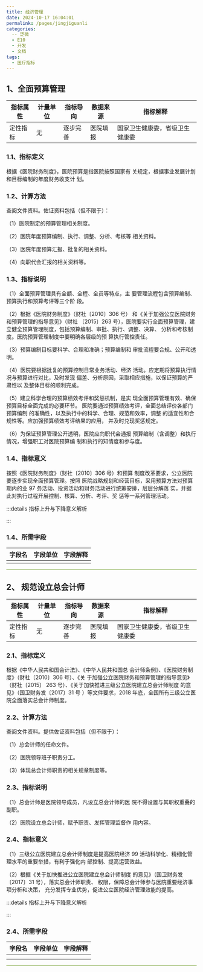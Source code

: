 ```yaml
---
title: 经济管理
date: 2024-10-17 16:04:01
permalink: /pages/jingjiguanli
categories: 
  -- 泛微
  - E10
  - 开发
  - 文档
tags: 
  - 医疗指标
---
```





## 1、全面预算管理

| 指标属性 | 计量单位 | 指标导向 | 数据来源 | 指标解释                       |
| -------- | -------- | -------- | -------- | ------------------------------ |
| 定性指标 | 无       | 逐步完善 | 医院填报 | 国家卫生健康委，省级卫生健康委 |

### 1.1、指标定义

根据《医院财务制度》，医院预算是指医院按照国家有 关规定，根据事业发展计划和目标编制的年度财务收支计 划。

### 1.2、计算方法

查阅文件资料。佐证资料包括（但不限于）： 

（1）医院制定的预算管理相关制度。 

（2）医院年度预算编制、执行、调整、分析、考核等 相关资料。

（3）医院年度预算汇报、批复的相关资料。

 （4）向职代会汇报的相关资料等。

### 1.3、指标说明

（1）全面预算管理具有全额、全程、全员等特点，主 要管理流程包含预算编制、预算执行和预算考评等三个阶 段。 

（2）根据《医院财务制度》（财社〔2010〕306 号） 和《关于加强公立医院财务和预算管理的指导意见》（财社 〔2015〕263 号），医院要实行全面预算管理，建立健全预算管理制度，包括预算编制、审批、执行、调整、决算、 分析和考核制度。医院预算管理制度中要明确各层级的预 算执行管控责任。 

（3）预算编制目标要科学、合理和准确；预算编制和 审批流程要合规、公开和透明。 

（4）医院要根据批复的预算控制日常业务活动、经济 活动。应定期将预算执行情况与预算进行对比，及时发现 偏差、分析原因，采取相应措施，以保证预算的严肃性以 及整体目标的顺利完成。

 （5）建立科学合理的预算绩效考评和奖惩机制，是实 现全面预算管理有效、确保预算目标全面完成的必要环节。 医院要通过预算绩效考评，全面总结评价各部门预算编制 的准确性，以及执行中的科学、合理、规范和效率，调整 的适宜性和合规性等。应加强预算绩效考评结果的应用， 并及时兑现奖惩规定。 

（6）为保证预算管理公开透明，医院应向职代会通报 预算编制（含调整）和执行情况，增强职工对医院预算编 制和执行的知情度和参与度。

### 1.4、指标意义

按照《医院财务制度》（财社〔2010〕306 号）和预算 制度改革要求，公立医院要逐步实现全面预算管理。按照 医院战略规划和经营目标，采用预算方法对预算期内的业 97 务活动、投资活动和财务活动进行统筹安排，层层分解落 实，并据此对执行过程开展控制、核算、分析、考评、奖 惩等一系列管理活动。

:::details 指标上升与下降意义解析



:::

### 1.4、所需字段

| 字段名 | 字段单位 | 字段解释 |
| ------ | -------- | -------- |
|        |          |          |

<hr style="background-color:#7ba53b">



## 2、 规范设立总会计师

| 指标属性 | 计量单位 | 指标导向 | 数据来源 | 指标解释                       |
| -------- | -------- | -------- | -------- | ------------------------------ |
| 定性指标 | 无       | 逐步完善 | 医院填报 | 国家卫生健康委，省级卫生健康委 |

### 2.1、指标定义

根据《中华人民共和国会计法》、《中华人民共和国总 会计师条例》、《医院财务制度》（财社〔2010〕306 号）、《关 于加强公立医院财务和预算管理的指导意见》（财社〔2015〕 263 号）、《关于加快推进三级公立医院建立总会计师制度 的意见》（国卫财务发〔2017〕31 号 ）等文件要求，2018 年底，全国所有三级公立医院全面落实总会计师制度。

### 2.2、计算方法

查阅文件资料。提供佐证资料包括（但不限于）： 

（1）总会计师的任命文件。

 （2）医院领导班子职责分工。 

（3）体现总会计师职责的相关规章制度等。

### 2.3、指标说明

（1）总会计师是医院领导成员，凡设立总会计师的医 院不得设置与其职权重叠的副职。 

（2）医院设立总会计师，赋予职责、发挥管理监督作 用内容。

### 2.4、指标意义

（1）三级公立医院建立总会计师制度是提高医院经济 99 活动科学化、精细化管理水平的重要举措，有利于强化内 部控制、提高运营效益。 

（2）根据《关于加快推进公立医院建立总会计师制度 的意见》（国卫财务发〔2017〕31 号），落实总会计师职责、 权限，保障总会计师参与医院重要经济事项分析和决策， 充分发挥专业优势，促进公立医院经济管理效能的提高。

:::details 指标上升与下降意义解析



:::

### 2.4、所需字段

| 字段名 | 字段单位 | 字段解释 |
| ------ | -------- | -------- |
|        |          |          |
|        |          |          |

<hr style="background-color:#7ba53b">
